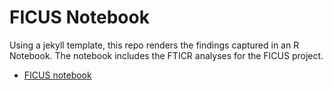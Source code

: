 # FICUS Notebook
Using a jekyll template, this repo renders the findings captured in an R Notebook. The notebook includes the FTICR analyses for the FICUS project.
* [FICUS notebook](./docs/fticr_statistics_organic.nb.html)
